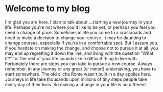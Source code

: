 # Welcome to my blog

I'm glad you are here. I plan to talk about ...starting a new journey in your life.  Perhaps you're not where you'd like to be yet, or perhaps you feel you need a change of pace.  Sometimes in life you come to a crossroads and need to make a decision to change your course.  It may be daunting to change courses, especially if you're in a comfortable spot.  But I assure you, if you hesitate on making the change, and choose not to pursue it at all, you may end up regretting it down the line, and living with the question "What If?" for the rest of your life sounds like a difficult thing to live with.  Fortunately there are steps you can take to pursue a new course.  Always remember, in any journey or any great (or minor!) undertaking, you have to start somewhere.  The old cliche Rome wasn't built in a day applies here.  Journeys in life take thousands upon millions of tiny steps people take every day of their lives.  So making a change in your life is no different.
